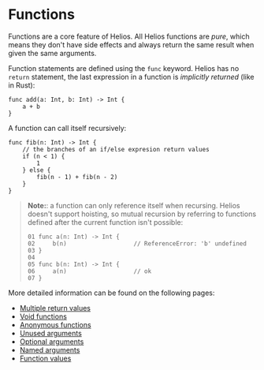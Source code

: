 # Functions

Functions are a core feature of Helios. All Helios functions are *pure*, which means they don't have side effects and always return the same result when given the same arguments.

Function statements are defined using the `func` keyword. Helios has no `return` statement, the last expression in a function is *implicitly returned* (like in Rust):

```helios
func add(a: Int, b: Int) -> Int {
    a + b 
}
```

A function can call itself recursively:

```helios
func fib(n: Int) -> Int {
    // the branches of an if/else expresion return values
    if (n < 1) {
        1
    } else {
        fib(n - 1) + fib(n - 2)
    }
}
```

> **Note:**: a function can only reference itself when recursing. Helios doesn't support hoisting, so mutual recursion by referring to functions defined after the current function isn't possible:
>
> ```helios
> 01 func a(n: Int) -> Int {
> 02     b(n)                   // ReferenceError: 'b' undefined
> 03 }
> 04
> 05 func b(n: Int) -> Int {
> 06     a(n)                   // ok
> 07 }
>```

More detailed information can be found on the following pages:

 * [Multiple return values](./multiple_return_values.md)
 * [Void functions](./void.md)
 * [Anonymous functions](./anonymous.md)
 * [Unused arguments](./unused_arguments.md)
 * [Optional arguments](./optional_arguments.md)
 * [Named arguments](./named_arguments.md)
 * [Function values](./values.md)